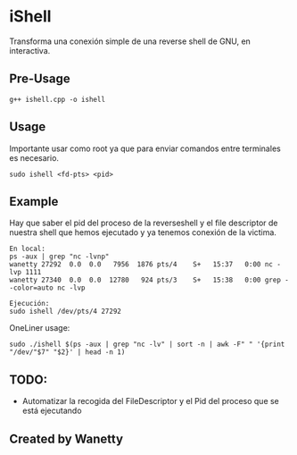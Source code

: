 # iShell


Transforma una conexión simple de una reverse shell de GNU, en interactiva.

## Pre-Usage

```
g++ ishell.cpp -o ishell
```
## Usage
Importante usar como root ya que para enviar comandos entre terminales es necesario.
```
sudo ishell <fd-pts> <pid>
```
## Example
Hay que saber el pid del proceso de la reverseshell y el file descriptor de nuestra shell que hemos ejecutado y ya tenemos conexión de la victima.
```
En local:
ps -aux | grep "nc -lvnp"
wanetty 27292  0.0  0.0   7956  1876 pts/4    S+   15:37   0:00 nc -lvp 1111
wanetty 27340  0.0  0.0  12780   924 pts/3    S+   15:38   0:00 grep --color=auto nc -lvp

Ejecución:
sudo ishell /dev/pts/4 27292
```
OneLiner usage:

```
sudo ./ishell $(ps -aux | grep "nc -lv" | sort -n | awk -F" " '{print "/dev/"$7" "$2}' | head -n 1)
```

## TODO:
- Automatizar la recogida del FileDescriptor y el Pid del proceso que se está ejecutando

## Created by Wanetty
